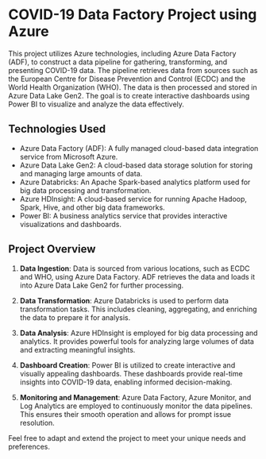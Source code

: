 # COVID-19 Data Factory Project using Azure

This project utilizes Azure technologies, including Azure Data Factory (ADF), to construct a data pipeline for gathering, transforming, and presenting COVID-19 data. The pipeline retrieves data from sources such as the European Centre for Disease Prevention and Control (ECDC) and the World Health Organization (WHO). The data is then processed and stored in Azure Data Lake Gen2. The goal is to create interactive dashboards using Power BI to visualize and analyze the data effectively.

## Technologies Used

- Azure Data Factory (ADF): A fully managed cloud-based data integration service from Microsoft Azure.
- Azure Data Lake Gen2: A cloud-based data storage solution for storing and managing large amounts of data.
- Azure Databricks: An Apache Spark-based analytics platform used for big data processing and transformation.
- Azure HDInsight: A cloud-based service for running Apache Hadoop, Spark, Hive, and other big data frameworks.
- Power BI: A business analytics service that provides interactive visualizations and dashboards.

## Project Overview

1. **Data Ingestion**: Data is sourced from various locations, such as ECDC and WHO, using Azure Data Factory. ADF retrieves the data and loads it into Azure Data Lake Gen2 for further processing.

2. **Data Transformation**: Azure Databricks is used to perform data transformation tasks. This includes cleaning, aggregating, and enriching the data to prepare it for analysis.

3. **Data Analysis**: Azure HDInsight is employed for big data processing and analytics. It provides powerful tools for analyzing large volumes of data and extracting meaningful insights.

4. **Dashboard Creation**: Power BI is utilized to create interactive and visually appealing dashboards. These dashboards provide real-time insights into COVID-19 data, enabling informed decision-making.

5. **Monitoring and Management**: Azure Data Factory, Azure Monitor, and Log Analytics are employed to continuously monitor the data pipelines. This ensures their smooth operation and allows for prompt issue resolution.

Feel free to adapt and extend the project to meet your unique needs and preferences.


